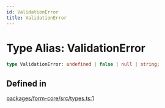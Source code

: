 ```yaml
---
id: ValidationError
title: ValidationError
---
```


# Type Alias: ValidationError

```ts
type ValidationError: undefined | false | null | string;
```

## Defined in

[packages/form-core/src/types.ts:1](https://github.com/TanStack/form/blob/a7956e9367e8bea8c62bd25c618aa3ad9194b14d/packages/form-core/src/types.ts#L1)
